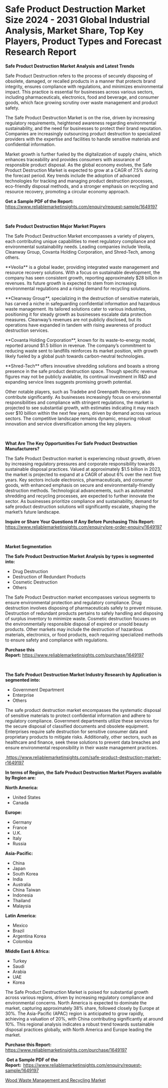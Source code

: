 <p><h1>Safe Product Destruction Market Size 2024 - 2031 Global Industrial Analysis, Market Share, Top Key Players, Product Types and Forecast Research Report</h1></p><p><strong>Safe Product Destruction Market Analysis and Latest Trends</strong></p>
<p><p>Safe Product Destruction refers to the process of securely disposing of obsolete, damaged, or recalled products in a manner that protects brand integrity, ensures compliance with regulations, and minimizes environmental impact. This practice is essential for businesses across various sectors, including pharmaceuticals, electronics, food and beverage, and consumer goods, which face growing scrutiny over waste management and product safety.</p><p>The Safe Product Destruction Market is on the rise, driven by increasing regulatory requirements, heightened awareness regarding environmental sustainability, and the need for businesses to protect their brand reputation. Companies are increasingly outsourcing product destruction to specialized providers with the expertise and facilities to handle sensitive materials and confidential information.</p><p>Market growth is further fueled by the digitalization of supply chains, which enhances traceability and provides consumers with assurance of responsible product disposal. As the global economy evolves, the Safe Product Destruction Market is expected to grow at a CAGR of 7.5% during the forecast period. Key trends include the adoption of advanced technologies for tracking and managing product destruction processes, eco-friendly disposal methods, and a stronger emphasis on recycling and resource recovery, promoting a circular economy approach.</p></p>
<p><strong>Get a Sample PDF of the Report:&nbsp;</strong> <a href="https://www.reliablemarketinsights.com/enquiry/request-sample/1649197?utm_campaign=1166&utm_medium=2&utm_source=Github&utm_content=ia&utm_term=29122024&utm_id=safe-product-destruction">https://www.reliablemarketinsights.com/enquiry/request-sample/1649197</a></p>
<p>&nbsp;</p>
<p><strong>Safe Product Destruction Major Market Players</strong></p>
<p><p>The Safe Product Destruction Market encompasses a variety of players, each contributing unique capabilities to meet regulatory compliance and environmental sustainability needs. Leading companies include Veolia, Cleanway Group, Covanta Holding Corporation, and Shred-Tech, among others.</p><p>**Veolia** is a global leader, providing integrated waste management and resource recovery solutions. With a focus on sustainable development, the company has seen consistent growth, reporting approximately $28 billion in revenues. Its future growth is expected to stem from increasing environmental regulations and a rising demand for recycling solutions.</p><p>**Cleanway Group**, specializing in the destruction of sensitive materials, has carved a niche in safeguarding confidential information and hazardous waste management. Its tailored solutions cater to various industries, positioning it for steady growth as businesses escalate data protection measures. Cleanway’s revenues are not publicly disclosed, but its operations have expanded in tandem with rising awareness of product destruction services.</p><p>**Covanta Holding Corporation**, known for its waste-to-energy model, reported around $1.5 billion in revenue. The company’s commitment to reducing waste sent to landfills reinforces its market position, with growth likely fueled by a global push towards carbon-neutral technologies.</p><p>**Shred-Tech** offers innovative shredding solutions and boasts a strong presence in the safe product destruction space. Though specific revenue figures may not be publicly available, its continual investment in R&D and expanding service lines suggests promising growth potential.</p><p>Other notable players, such as Tradebe and Greenpath Recovery, also contribute significantly. As businesses increasingly focus on environmental responsibilities and compliance with stringent regulations, the market is projected to see substantial growth, with estimates indicating it may reach over $10 billion within the next few years, driven by demand across various sectors. The competitive landscape remains dynamic, ensuring robust innovation and service diversification among the key players.</p></p>
<p>&nbsp;</p>
<p><strong>What Are The Key Opportunities For Safe Product Destruction Manufacturers?</strong></p>
<p><p>The Safe Product Destruction market is experiencing robust growth, driven by increasing regulatory pressures and corporate responsibility towards sustainable disposal practices. Valued at approximately $1.5 billion in 2023, the market is projected to expand at a CAGR of about 6% over the next five years. Key sectors include electronics, pharmaceuticals, and consumer goods, with enhanced emphasis on secure and environmentally-friendly destruction methods. Technological advancements, such as automated shredding and recycling processes, are expected to further innovate the sector. As businesses prioritize compliance and sustainability, demand for safe product destruction solutions will significantly escalate, shaping the market’s future landscape.</p></p>
<p><strong>Inquire or Share Your Questions If Any Before Purchasing This Report:</strong> <a href="https://www.reliablemarketinsights.com/enquiry/pre-order-enquiry/1649197?utm_campaign=1166&utm_medium=2&utm_source=Github&utm_content=ia&utm_term=29122024&utm_id=safe-product-destruction">https://www.reliablemarketinsights.com/enquiry/pre-order-enquiry/1649197</a></p>
<p>&nbsp;</p>
<p><strong>Market Segmentation</strong></p>
<p><strong>The Safe Product Destruction Market Analysis by types is segmented into:</strong></p>
<p><ul><li>Drug Destruction</li><li>Destruction of Redundant Products</li><li>Cosmetic Destruction</li><li>Others</li></ul></p>
<p><p>The Safe Product Destruction market encompasses various segments to ensure environmental protection and regulatory compliance. Drug destruction involves disposing of pharmaceuticals safely to prevent misuse. Destruction of redundant products pertains to safely handling and disposing of surplus inventory to minimize waste. Cosmetic destruction focuses on the environmentally responsible disposal of expired or unsold beauty products. Other markets may include the destruction of hazardous materials, electronics, or food products, each requiring specialized methods to ensure safety and compliance with regulations.</p></p>
<p><strong>Purchase this Report:&nbsp;</strong><a href="https://www.reliablemarketinsights.com/purchase/1649197?utm_campaign=1166&utm_medium=2&utm_source=Github&utm_content=ia&utm_term=29122024&utm_id=safe-product-destruction">https://www.reliablemarketinsights.com/purchase/1649197</a></p>
<p>&nbsp;</p>
<p><strong>The Safe Product Destruction Market Industry Research by Application is segmented into:</strong></p>
<p><ul><li>Government Department</li><li>Enterprise</li><li>Others</li></ul></p>
<p><p>The safe product destruction market encompasses the systematic disposal of sensitive materials to protect confidential information and adhere to regulatory compliance. Government departments utilize these services for the secure disposal of classified documents and obsolete equipment. Enterprises require safe destruction for sensitive consumer data and proprietary products to mitigate risks. Additionally, other sectors, such as healthcare and finance, seek these solutions to prevent data breaches and ensure environmental responsibility in their waste management practices.</p></p>
<p><a href="https://www.reliablemarketinsights.com/safe-product-destruction-market-r1649197?utm_campaign=1166&utm_medium=2&utm_source=Github&utm_content=ia&utm_term=29122024&utm_id=safe-product-destruction">&nbsp;https://www.reliablemarketinsights.com/safe-product-destruction-market-r1649197</a></p>
<p><strong>In terms of Region, the Safe Product Destruction Market Players available by Region are:</strong></p>
<p>
    <p> <strong> North America: </strong>
        <ul>
            <li>United States</li>
            <li>Canada</li>
        </ul>
        </p> 
    <p> <strong> Europe: </strong>
        <ul>
            <li>Germany</li>
            <li>France</li>
            <li>U.K.</li>
            <li>Italy</li>
            <li>Russia</li>
        </ul>
        </p> 
    <p> <strong> Asia-Pacific: </strong>
        <ul>
            <li>China</li>
            <li>Japan</li>
            <li>South Korea</li>
            <li>India</li>
            <li>Australia</li>
            <li>China Taiwan</li>
            <li>Indonesia</li>
            <li>Thailand</li>
            <li>Malaysia</li>
        </ul>
        </p> 
    <p> <strong> Latin America: </strong>
        <ul>
            <li>Mexico</li>
            <li>Brazil</li>
            <li>Argentina Korea</li>
            <li>Colombia</li>
        </ul>
        </p> 
    <p> <strong> Middle East & Africa: </strong>
        <ul>
            <li>Turkey</li>
            <li>Saudi</li>
            <li>Arabia</li>
            <li>UAE</li>
            <li>Korea</li>
        </ul>
    </p>
    </p>
<p><p>The Safe Product Destruction Market is poised for substantial growth across various regions, driven by increasing regulatory compliance and environmental concerns. North America is expected to dominate the market, capturing approximately 38% share, followed closely by Europe at 30%. The Asia-Pacific (APAC) region is anticipated to grow rapidly, achieving a valuation of 20%, with China contributing significantly at around 10%. This regional analysis indicates a robust trend towards sustainable disposal practices globally, with North America and Europe leading the market.</p></p>
<p><strong>Purchase this Report: </strong><a href="https://www.reliablemarketinsights.com/purchase/1649197?utm_campaign=1166&utm_medium=2&utm_source=Github&utm_content=ia&utm_term=29122024&utm_id=safe-product-destruction">https://www.reliablemarketinsights.com/purchase/1649197</a></p>
<p>&nbsp;<strong>Get a Sample PDF of the Report:&nbsp;&nbsp;</strong><a href="https://www.reliablemarketinsights.com/enquiry/request-sample/1649197?utm_campaign=1166&utm_medium=2&utm_source=Github&utm_content=ia&utm_term=29122024&utm_id=safe-product-destruction">https://www.reliablemarketinsights.com/enquiry/request-sample/1649197</a></p>
<p><strong></strong></p>
<p><p><a href="https://github.com/yoshih12/Market-Research-Report-List-4/blob/main/wood-waste-management-and-recycling-market.md?utm_campaign=1166&utm_medium=2&utm_source=Github&utm_content=ia&utm_term=29122024&utm_id=safe-product-destruction">Wood Waste Management and Recycling Market</a></p></p>